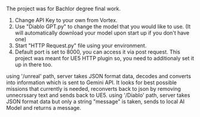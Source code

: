 The project was for Bachlor degree final work.

1. Change API Key to your own from Vortex.
2. Use "Diablo GPT.py" to change the model that you would like to use. (It will automatically download your model upon start up if you don't have one)
3. Start "HTTP Request.py" file using your environment.
4. Default port is set to 8000, you can access it via post request. This project was meant for UE5 HTTP plugin so, you need to additionaly set it up in there too.

using '/unreal' path, server takes JSON format data, decodes and converts into information which is sent to Gemini API. It looks for best possible missions that currently is needed, reconverts back to json by removing unnecrssary text and sends back to UE5.
using '/Diablo' path, server takes JSON format data but only a string "message" is taken, sends to local AI Model and returns a message.
